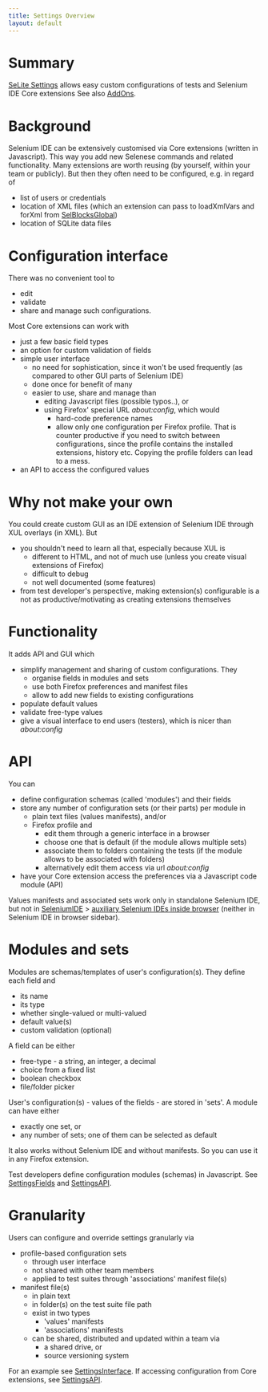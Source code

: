 ```yaml
---
title: Settings Overview
layout: default
---
```


# Summary #
[SeLite Settings](https://addons.mozilla.org/en-US/firefox/addon/selite-settings/versions/) allows easy custom configurations of tests and Selenium IDE Core extensions See also [AddOns](AddOns).

# Background #
Selenium IDE can be extensively customised via Core extensions (written in Javascript). This way you add new Selenese commands and related functionality. Many extensions are worth reusing (by yourself, within your team or publicly). But then they often need to be configured, e.g. in regard of

  * list of users or credentials
  * location of XML files (which an extension can pass to loadXmlVars and forXml from [SelBlocksGlobal](SelBlocksGlobal))
  * location of SQLite data files

# Configuration interface #
There was no convenient tool to

  * edit
  * validate
  * share and manage
such configurations.

Most Core extensions can work with

  * just a few basic field types
  * an option for custom validation of fields
  * simple user interface
    * no need for sophistication, since it won't be used frequently (as compared to other GUI parts of Selenium IDE)
    * done once for benefit of many
    * easier to use, share and manage than
      * editing Javascript files (possible typos..), or
      * using Firefox' special URL <em>about:config</em>, which would
        * hard-code preference names
        * allow only one configuration per Firefox profile. That is counter productive if you need to switch between configurations, since the profile contains the installed extensions, history etc. Copying the profile folders can lead to a mess.
  * an API to access the configured values

# Why not make your own #
You could create custom GUI as an IDE extension of Selenium IDE through XUL overlays (in XML). But

  * you shouldn't need to learn all that, especially because XUL is
    * different to HTML, and not of much use (unless you create visual extensions of Firefox)
    * difficult to debug
    * not well documented (some features)
  * from test developer's perspective, making extension(s) configurable is a not as productive/motivating as creating extensions themselves

# Functionality #
It adds API and GUI which

  * simplify management and sharing of custom configurations. They
    * organise fields in modules and sets
    * use both Firefox preferences and manifest files
    * allow to add new fields to existing configurations
  * populate default values
  * validate free-type values
  * give a visual interface to end users (testers), which is nicer than <em>about:config</em>

# API #
You can

  * define configuration schemas (called 'modules') and their fields
  * store any number of configuration sets (or their parts) per module in
    * plain text files (values manifests), and/or
    * Firefox profile and
      * edit them through a generic interface in a browser
      * choose one that is default (if the module allows multiple sets)
      * associate them to folders containing the tests (if the module allows to be associated with folders)
      * alternatively edit them access via url <em>about:config</em>
  * have your Core extension access the preferences via a Javascript code module (API)

Values manifests and associated sets work only in standalone Selenium IDE, but not in [SeleniumIDE](SeleniumIDE) > [auxiliary Selenium IDEs inside browser](SeleniumIDE#auxiliary-selenium_ides-inside-browser) (neither in Selenium IDE in browser sidebar).

# Modules and sets #
Modules are schemas/templates of user's configuration(s). They define each field and

  * its  name
  * its type
  * whether single-valued or multi-valued
  * default value(s)
  * custom validation (optional)

A field can be either

  * free-type - a string, an integer, a decimal
  * choice from a fixed list
  * boolean checkbox
  * file/folder picker

User's configuration(s) - values of the fields - are stored in 'sets'. A module can have either

  * exactly one set, or
  * any number of sets; one of them can be selected as default

It also works without Selenium IDE and without manifests. So you can use it in any Firefox extension.

Test developers define configuration modules (schemas) in Javascript. See [SettingsFields](SettingsFields) and [SettingsAPI](SettingsAPI).

# Granularity #
Users can configure and override settings granularly via

  * profile-based configuration sets
    * through user interface
    * not shared with other team members
    * applied to test suites through 'associations' manifest file(s)
  * manifest file(s)
    * in plain text
    * in folder(s) on the test suite file path
    * exist in two types
      * 'values' manifests
      * 'associations' manifests
    * can be shared, distributed and updated within a team via
      * a shared drive, or
      * source versioning system

For an example see [SettingsInterface](SettingsInterface). If accessing configuration from Core extensions, see [SettingsAPI](SettingsAPI).